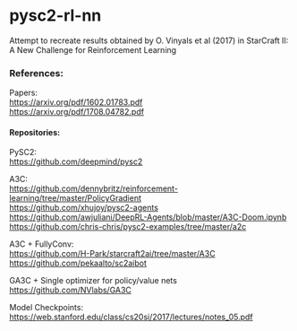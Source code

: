 # pysc2-rl-nn
Attempt to recreate results obtained by O. Vinyals et al (2017) in StarCraft II: A New Challenge for Reinforcement Learning

### References:

Papers:    
https://arxiv.org/pdf/1602.01783.pdf    
https://arxiv.org/pdf/1708.04782.pdf    

#### Repositories:   
PySC2:    
https://github.com/deepmind/pysc2    

A3C:     
https://github.com/dennybritz/reinforcement-learning/tree/master/PolicyGradient   
https://github.com/xhujoy/pysc2-agents    
https://github.com/awjuliani/DeepRL-Agents/blob/master/A3C-Doom.ipynb    
https://github.com/chris-chris/pysc2-examples/tree/master/a2c    

A3C + FullyConv:    
https://github.com/H-Park/starcraft2ai/tree/master/A3C    
https://github.com/pekaalto/sc2aibot    

GA3C + Single optimizer for policy/value nets
https://github.com/NVlabs/GA3C

Model Checkpoints:    
https://web.stanford.edu/class/cs20si/2017/lectures/notes_05.pdf    
